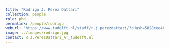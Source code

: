 ```yaml
---
title: "Rodrigo J. Perez Dattari"
collection: people
role: phd
permalink: /people/rodrigo
weburl: 'https://www.tudelft.nl/staff/r.j.perezdattari/?cHash=5828cee4bdebfb6a575f00793a2566d5'
image: ../images/rodrigo.jpg
contact: R.J.PerezDattari_AT_tudelft.nl
---
```

